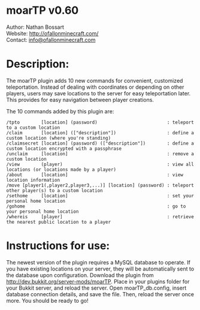# moarTP v0.60

Author: Nathan Bossart  
Website: <http://ofallonminecraft.com/>  
Contact: <info@ofallonminecraft.com>  


# Description:
The moarTP plugin adds 10 new commands for convenient, customized teleportation. Instead of dealing with coordinates or depending on other players, users may save locations to the server for easy teleportation later. This provides for easy navigation between player creations.


The 10 commands added by this plugin are:

    /tpto        [location] (password)                          : teleport to a custom location
    /claim       [location] (["description"])                   : define a custom location (where you're standing)
    /claimsecret [location] (password) (["description"])        : define a custom location encrypted with a passphrase
    /unclaim     [location]                                     : remove a custom location
    /view        (player)                                       : view all locations (or locations made by a player)
    /about       [location]                                     : view location information
    /move [player1(,player2,player3,...)] [location] (password) : teleport other player(s) to a custom location
    /sethome     [location]                                     : set your personal home location
    /gohome                                                     : go to your personal home location
    /whereis     [player]                                       : retrieve the nearest public location to a player


# Instructions for use:

The newest version of the plugin requires a MySQL database to operate.  If you have existing locations on your server, they will be automatically sent to the database upon configuration.  Download the plugin from http://dev.bukkit.org/server-mods/moarTP.  Place in your plugins folder for your Bukkit server, and reload the server.  Open moarTP_db.config, insert database connection details, and save the file.  Then, reload the server once more.  You should be ready to go!

